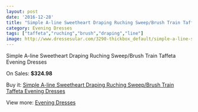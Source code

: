 ```yaml
---
layout: post
date: '2016-12-28'
title: "Simple A-line Sweetheart Draping Ruching Sweep/Brush Train Taffeta Evening Dresses"
category: Evening Dresses
tags: ["taffeta","ruching","brush","draping","line"]
image: http://www.dressesular.com/3290-thickbox_default/simple-a-line-sweetheart-draping-ruching-sweep-brush-train-taffeta-evening-dresses.jpg
---
```

Simple A-line Sweetheart Draping Ruching Sweep/Brush Train Taffeta Evening Dresses

On Sales: **$324.98**
<a href="https://www.dressesular.com/evening-dresses/1199-simple-a-line-sweetheart-draping-ruching-sweep-brush-train-taffeta-evening-dresses.html"><amp-img layout="responsive" width="600" height="600" src="//www.dressesular.com/3290-thickbox_default/simple-a-line-sweetheart-draping-ruching-sweep-brush-train-taffeta-evening-dresses.jpg" alt="Simple A-line Sweetheart Draping Ruching Sweep/Brush Train Taffeta Evening Dresses 0" /></a>
<a href="https://www.dressesular.com/evening-dresses/1199-simple-a-line-sweetheart-draping-ruching-sweep-brush-train-taffeta-evening-dresses.html"><amp-img layout="responsive" width="600" height="600" src="//www.dressesular.com/3293-thickbox_default/simple-a-line-sweetheart-draping-ruching-sweep-brush-train-taffeta-evening-dresses.jpg" alt="Simple A-line Sweetheart Draping Ruching Sweep/Brush Train Taffeta Evening Dresses 1" /></a>
<a href="https://www.dressesular.com/evening-dresses/1199-simple-a-line-sweetheart-draping-ruching-sweep-brush-train-taffeta-evening-dresses.html"><amp-img layout="responsive" width="600" height="600" src="//www.dressesular.com/3292-thickbox_default/simple-a-line-sweetheart-draping-ruching-sweep-brush-train-taffeta-evening-dresses.jpg" alt="Simple A-line Sweetheart Draping Ruching Sweep/Brush Train Taffeta Evening Dresses 2" /></a>
<a href="https://www.dressesular.com/evening-dresses/1199-simple-a-line-sweetheart-draping-ruching-sweep-brush-train-taffeta-evening-dresses.html"><amp-img layout="responsive" width="600" height="600" src="//www.dressesular.com/3291-thickbox_default/simple-a-line-sweetheart-draping-ruching-sweep-brush-train-taffeta-evening-dresses.jpg" alt="Simple A-line Sweetheart Draping Ruching Sweep/Brush Train Taffeta Evening Dresses 3" /></a>

Buy it: [Simple A-line Sweetheart Draping Ruching Sweep/Brush Train Taffeta Evening Dresses](https://www.dressesular.com/evening-dresses/1199-simple-a-line-sweetheart-draping-ruching-sweep-brush-train-taffeta-evening-dresses.html "Simple A-line Sweetheart Draping Ruching Sweep/Brush Train Taffeta Evening Dresses")

View more: [Evening Dresses](https://www.dressesular.com/8-evening-dresses "Evening Dresses")